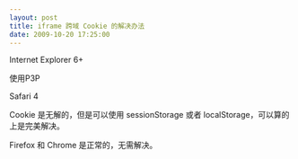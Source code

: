 ```yaml
---
layout: post
title: iframe 跨域 Cookie 的解决办法
date: 2009-10-20 17:25:00
---
```

Internet Explorer 6+

使用P3P

Safari 4

Cookie 是无解的，但是可以使用&nbsp;sessionStorage 或者&nbsp;localStorage，可以算的上是完美解决。

Firefox 和&nbsp;Chrome 是正常的，无需解决。

&nbsp;

&nbsp;

&nbsp;